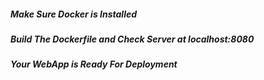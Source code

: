 ##### Make Sure Docker is Installed
##### Build The Dockerfile and Check Server at localhost:8080
##### Your WebApp is Ready For Deployment
